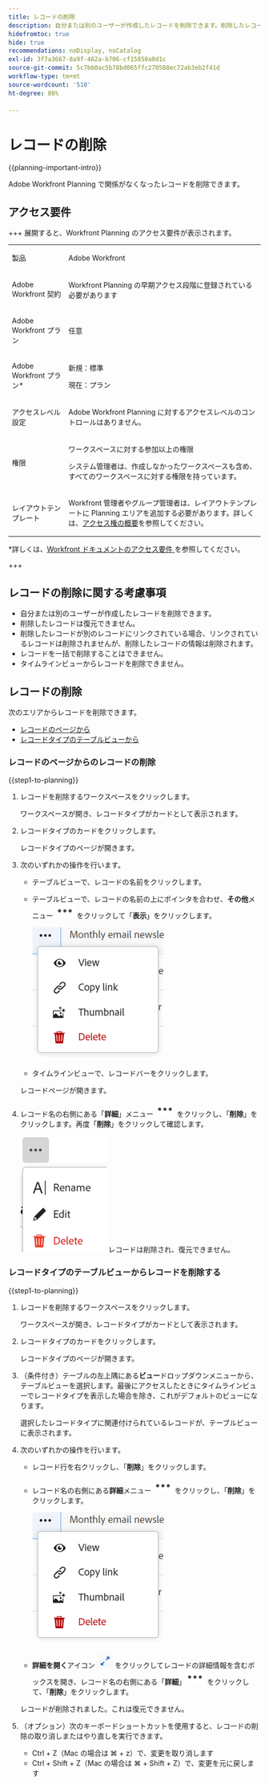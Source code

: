 ```yaml
---
title: レコードの削除
description: 自分または別のユーザーが作成したレコードを削除できます。削除したレコードは復元できません。
hidefromtoc: true
hide: true
recommendations: noDisplay, noCatalog
exl-id: 3f7a3667-8a9f-462a-b706-cf15850a0d1c
source-git-commit: 5c7b60ac5b78bd065ffc270588ec72ab3eb2f41d
workflow-type: tm+mt
source-wordcount: '510'
ht-degree: 86%

---
```


<!--update the metadata with real information when making this available in TOC and in the left nav-->

# レコードの削除

{{planning-important-intro}}

Adobe Workfront Planning で関係がなくなったレコードを削除できます。

## アクセス要件

+++ 展開すると、Workfront Planning のアクセス要件が表示されます。

<table style="table-layout:auto">
 <col>
 </col>
 <col>
 </col>
 <tbody>
    <tr>
<tr>
<td>
   <p> 製品</p> </td>
   <td>
   <p> Adobe Workfront</p> </td>
  </tr>  
 <td role="rowheader"><p>Adobe Workfront 契約</p></td>
   <td>
<p>Workfront Planning の早期アクセス段階に登録されている必要があります </p>
   </td>
  </tr>
  <tr>
   <td role="rowheader"><p>Adobe Workfront プラン</p></td>
   <td>
<p>任意</p>
   </td>
  </tr>
  <tr>
   <td role="rowheader"><p>Adobe Workfront プラン*</p>
   </td>
   <td>
   <p>新規：標準</p>
   <p>現在：プラン</p> 
  </td>
  </tr>

<tr>
   <td role="rowheader"><p>アクセスレベル設定</p></td>
   <td> <p>Adobe Workfront Planning に対するアクセスレベルのコントロールはありません。 </p>  
</td>
  </tr>

<tr>
   <td role="rowheader"><p>権限</p></td>
   <td> <p>ワークスペースに対する参加以上の権限</a> </p>  
   <p>システム管理者は、作成しなかったワークスペースも含め、すべてのワークスペースに対する権限を持っています。</p>
</td>
  </tr>
<tr>
   <td role="rowheader"><p>レイアウトテンプレート</p></td>
   <td> <p>Workfront 管理者やグループ管理者は、レイアウトテンプレートに Planning エリアを追加する必要があります。詳しくは、<a href="/help/quicksilver/planning/access/access-overview.md">アクセス権の概要</a>を参照してください。 </p>  
</td>
  </tr>

</tbody>
</table>

*詳しくは、[Workfront ドキュメントのアクセス要件 ](/help/quicksilver/administration-and-setup/add-users/access-levels-and-object-permissions/access-level-requirements-in-documentation.md) を参照してください。

+++
<!--Maybe enable this at GA - but Planning is not supposed to have Access controls in the Workfront Access Level: 
>[!NOTE]
>
>If you don't have access, ask your Workfront administrator if they set additional restrictions in your access level. For information on how a Workfront administrator can change your access level, see [Create or modify custom access levels](/help/quicksilver/administration-and-setup/add-users/configure-and-grant-access/create-modify-access-levels.md). -->

## レコードの削除に関する考慮事項

* 自分または別のユーザーが作成したレコードを削除できます。
* 削除したレコードは復元できません。<!--the above statements (and in the metadata description) will change with access levels and recycle bin??-->
* 削除したレコードが別のレコードにリンクされている場合、リンクされているレコードは削除されませんが、削除したレコードの情報は削除されます。
* レコードを一括で削除することはできません。<!--this will probably change-->
* タイムラインビューからレコードを削除できません。

## レコードの削除

次のエリアからレコードを削除できます。

* [レコードのページから](#delete-a-record-from-the-records-page)
* [レコードタイプのテーブルビューから](#delete-a-record-from-the-record-type-table-view)

### レコードのページからのレコードの削除

{{step1-to-planning}}

1. レコードを削除するワークスペースをクリックします。

   ワークスペースが開き、レコードタイプがカードとして表示されます。

1. レコードタイプのカードをクリックします。

   レコードタイプのページが開きます。
1. 次のいずれかの操作を行います。

   * テーブルビューで、レコードの名前をクリックします。
   * テーブルビューで、レコードの名前の上にポインタを合わせ、**その他**&#x200B;メニュー ![](assets/more-menu.png) をクリックして「**表示**」をクリックします。

     ![](assets/contextual-menu-for-record-row.png)
   * タイムラインビューで、レコードバーをクリックします。

   レコードページが開きます。

1. レコード名の右側にある「**詳細**」メニュー ![](assets/more-menu.png) をクリックし、「**削除**」をクリックします。再度「**削除**」をクリックして確認します。

   ![](assets/more-menu-options-from-record-details-page.png) <!--ensure the options have not changed or been renamed-->
レコードは削除され、復元できません。

### レコードタイプのテーブルビューからレコードを削除する

{{step1-to-planning}}

1. レコードを削除するワークスペースをクリックします。

   ワークスペースが開き、レコードタイプがカードとして表示されます。

1. レコードタイプのカードをクリックします。

   レコードタイプのページが開きます。
1. （条件付き）テーブルの左上隅にある&#x200B;**ビュー**&#x200B;ドロップダウンメニューから、テーブルビューを選択します。最後にアクセスしたときにタイムラインビューでレコードタイプを表示した場合を除き、これがデフォルトのビューになります。

   選択したレコードタイプに関連付けられているレコードが、テーブルビューに表示されます。
1. 次のいずれかの操作を行います。

   * レコード行を右クリックし、「**削除**」をクリックします。
   * レコード名の右側にある&#x200B;**詳細**&#x200B;メニュー ![](assets/more-menu.png) をクリックし、「**削除**」をクリックします。

     ![](assets/contextual-menu-for-record-row.png)

   * **詳細を開く**&#x200B;アイコン ![](assets/open-details-icon-in-table-name-field.png) をクリックしてレコードの詳細情報を含むボックスを開き、レコード名の右側にある「**詳細**」![](assets/more-menu.png) をクリックして、「**削除**」をクリックします。

   レコードが削除されました。これは復元できません。

1. （オプション）次のキーボードショートカットを使用すると、レコードの削除の取り消しまたはやり直しを実行できます。

   * Ctrl + Z（Mac の場合は ⌘ + z）で、変更を取り消します
   * Ctrl + Shift + Z（Mac の場合は  ⌘ + Shift + Z）で、変更を元に戻します
